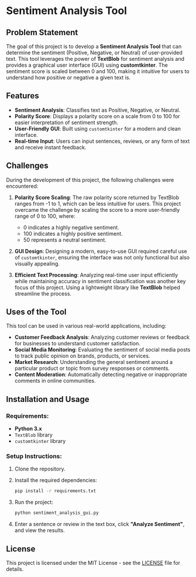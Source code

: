 # Sentiment Analysis Tool

## Problem Statement
The goal of this project is to develop a **Sentiment Analysis Tool** that can determine the sentiment (Positive, Negative, or Neutral) of user-provided text. This tool leverages the power of **TextBlob** for sentiment analysis and provides a graphical user interface (GUI) using **customtkinter**. The sentiment score is scaled between 0 and 100, making it intuitive for users to understand how positive or negative a given text is.

## Features
- **Sentiment Analysis**: Classifies text as Positive, Negative, or Neutral.
- **Polarity Score**: Displays a polarity score on a scale from 0 to 100 for easier interpretation of sentiment strength.
- **User-Friendly GUI**: Built using `customtkinter` for a modern and clean interface.
- **Real-time Input**: Users can input sentences, reviews, or any form of text and receive instant feedback.

## Challenges
During the development of this project, the following challenges were encountered:
1. **Polarity Score Scaling**: The raw polarity score returned by TextBlob ranges from -1 to 1, which can be less intuitive for users. This project overcame the challenge by scaling the score to a more user-friendly range of 0 to 100, where:
   - 0 indicates a highly negative sentiment.
   - 100 indicates a highly positive sentiment.
   - 50 represents a neutral sentiment.
   
2. **GUI Design**: Designing a modern, easy-to-use GUI required careful use of `customtkinter`, ensuring the interface was not only functional but also visually appealing.

3. **Efficient Text Processing**: Analyzing real-time user input efficiently while maintaining accuracy in sentiment classification was another key focus of this project. Using a lightweight library like **TextBlob** helped streamline the process.

## Uses of the Tool
This tool can be used in various real-world applications, including:
- **Customer Feedback Analysis**: Analyzing customer reviews or feedback for businesses to understand customer satisfaction.
- **Social Media Monitoring**: Evaluating the sentiment of social media posts to track public opinion on brands, products, or services.
- **Market Research**: Understanding the general sentiment around a particular product or topic from survey responses or comments.
- **Content Moderation**: Automatically detecting negative or inappropriate comments in online communities.

## Installation and Usage
### Requirements:
- **Python 3.x**
- `TextBlob` library
- `customtkinter` library

### Setup Instructions:
1. Clone the repository.

2. Install the required dependencies:
   ```bash
   pip install -r requirements.txt
   ```

3. Run the project:
   ```bash
   python sentiment_analysis_gui.py
   ```

4. Enter a sentence or review in the text box, click **"Analyze Sentiment"**, and view the results.

## License
This project is licensed under the MIT License - see the [LICENSE](LICENSE) file for details.
